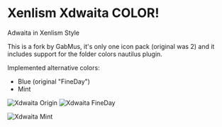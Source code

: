 # Xenlism Xdwaita COLOR!
Adwaita in Xenlism Style    

This is a fork by GabMus, it's only one icon pack (original was 2) and it includes support for the folder colors nautilus plugin.

Implemented alternative colors:
- Blue (original "FineDay")
- Mint


![Xdwaita Origin](https://github.com/GabMus/Xdwaita-color/raw/master/Screenshot/Adwaita-xenlism-edition-origin.png)
![Xdwaita FineDay](https://github.com/GabMus/Xdwaita-color/raw/master/Screenshot/Adwaita-xenlism-edition.png)

![Xdwaita Mint](https://github.com/GabMus/Xdwaita-color/raw/master/Screenshot/preview-mint.png)
